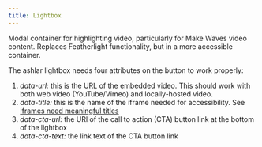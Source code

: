 ```yaml
---
title: Lightbox
---
```

Modal container for highlighting video, particularly for Make Waves video content. Replaces Featherlight functionality, but in a more accessible container.

The ashlar lightbox needs four attributes on the button to work properly:

1. *data-url:* this is the URL of the embedded video. This should work with both web video (YouTube/Vimeo) and locally-hosted video.
2. *data-title:* this is the name of the iframe needed for accessibility. See [Iframes need meaningful titles](https://designsystem.wwu.edu/accessibility/guide/iframes-need-meaningful-titles)
3. *data-cta-url:* the URl of the call to action (CTA) button link at the bottom of the lightbox
4. *data-cta-text:* the link text of the CTA button link